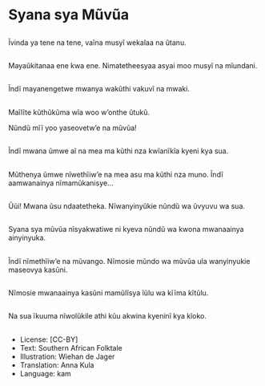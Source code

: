 # Syana sya Mũvũa

##
Ĩvinda ya tene na tene,
vaĩna musyĩ wekalaa na
ũtanu.

##
Mayaũkitanaa ene kwa
ene. Nimatetheesyaa
asyai moo musyĩ na
mĩundani.

##
Ĩndĩ mayanengetwe
mwanya wakũthi vakuvĩ
na mwaki.

##
Maĩlĩte kũthũkũma wĩa
woo w’onthe ũtukũ.

Nũndũ mĩĩ yoo yaseovetw’e na mũvũa!

##
Ĩndĩ mwana ũmwe aĩ na
mea ma kũthi nza
kwĩanĩkĩa kyeni kya sua.

##
Mũthenya ũmwe
nĩwethĩiw’e na mea asu
ma kũthi nza muno.
Ĩndĩ aamwanainya
nĩmamũkanisye...

##
Ũũi! Mwana ũsu
ndaatetheka.
Nĩwanyinyũkie nũndũ
wa ũvyuvu wa sua.

##
Syana sya mũvũa
nĩsyakwatiwe ni kyeva
nũndũ wa kwona
mwanaainya
ainyinyuka.

##
Ĩndĩ nĩmethĩiw’e na
mũvango. Nĩmosie
mũndo wa mũvũa ula
wanyinyukie maseovya
kasũni.

##
Nĩmosie mwanaainya
kasũni mamũlĩsya ĩũlu
wa kĩĩma kĩtũlu.

##
Na sua ĩkuuma
nĩwolũkile athi kũu
akwina kyeninĩ kya
kĩoko.

##
* License: [CC-BY]
* Text: Southern African Folktale
* Illustration: Wiehan de Jager
* Translation: Anna Kula
* Language: kam
